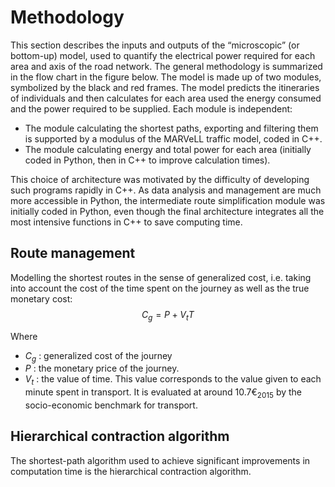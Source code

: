 # Methodology

This section describes the inputs and outputs of the “microscopic” (or bottom-up) model, used to quantify the electrical power required for each area and axis of the road network. The general methodology is summarized in the flow chart in the figure below. The model is made up of two modules, symbolized by the black and red frames. 
The model predicts the itineraries of individuals and then calculates for each area used the energy consumed and the power required to be supplied. Each module is independent: 

- The module calculating the shortest paths, exporting and filtering them is supported by a modulus of the MARVeLL traffic model, coded in C++.
- The module calculating energy and total power for each area (initially coded in Python, then in C++ to improve calculation times).

This choice of architecture was motivated by the difficulty of developing such programs rapidly in C++. As data analysis and management are much more accessible in Python, the intermediate route simplification module was initially coded in Python, even though the final architecture integrates all the most intensive functions in C++ to save computing time.

## Route management

Modelling the shortest routes in the sense of generalized cost, i.e. taking into account the cost of the time spent on the journey as well as the true monetary cost: 
$$C_g = P + V_tT$$

Where 
- $C_g$ : generalized cost of the journey
- $P$ : the monetary price of the journey.
- $V_t$ : the value of time. This value corresponds to the value given to each minute spent in transport. It is evaluated at around $10.7€_{2015}$ by the socio-economic benchmark for transport.

## Hierarchical contraction algorithm

The shortest-path algorithm used to achieve significant improvements in computation time is the hierarchical contraction algorithm.
